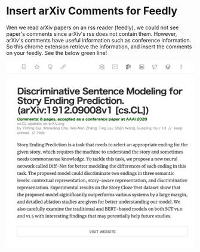 # Insert arXiv Comments for Feedly
Wen we read arXiv papers on an rss reader (feedly), we could not see paper's comments since arXiv's rss does not contain them.
However, arXiv's comments have useful information such as conference information. So this chrome extension retrieve the information, and insert the comments on your feedly. See the below green line!

<img width=600 src="https://github.com/jojonki/insert-arxiv-comments-for-feedly/blob/master/images/screenshot.png?raw=true"/>
